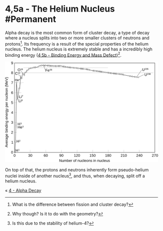 # 4,5a - The Helium Nucleus #Permanent 
Alpha decay is the most common form of cluster decay, a type of decay where a nucleus splits into two or more smaller clusters of neutrons and protons[^1]. Its frequency is a result of the special properties of the helium nucleus. The helium nucleus is extremely stable and has a incredibly high binding energy ([4,5b - Binding Energy and Mass Defect](4,5b%20-%20Binding%20Energy%20and%20Mass%20Defect))[^2]. 

![Binding-Energy](../../assets/Binding-Energy.png)

On top of that, the protons and neutrons inherently form pseudo-helium nuclei inside of another nucleus[^3], and thus, when decaying, split off a helium nucleus.

« [4 - Alpha Decay](4%20-%20Alpha%20Decay)

[^1]: What is the difference between fission and cluster decay?
[^2]: Why though? Is it to do with the geometry?
[^3]: Is this due to the stability of helium-4?
